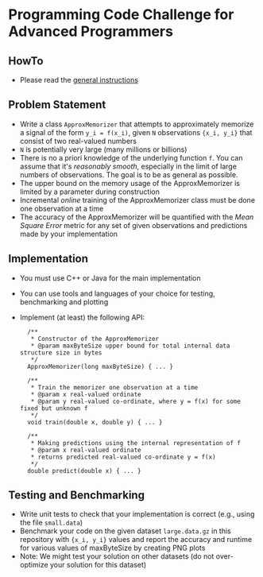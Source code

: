 # Programming Code Challenge for Advanced Programmers

## HowTo

* Please read the [general instructions](https://github.com/h2oai/coding-challenges/blob/master/README.md)

## Problem Statement
* Write a class `ApproxMemorizer` that attempts to approximately memorize a signal of the form `y_i = f(x_i)`, given `N` observations `{x_i, y_i}` that consist of two real-valued numbers
* `N` is potentially very large (many millions or billions)
* There is no a priori knowledge of the underlying function `f`. You can assume that it's *reasonably smooth*, especially in the limit of large numbers of observations. The goal is to be as general as possible.
* The upper bound on the memory usage of the ApproxMemorizer is limited by a parameter during construction
* Incremental *online* training of the ApproxMemorizer class must be done one observation at a time
* The accuracy of the ApproxMemorizer will be quantified with the *Mean Square Error* metric for any set of given observations and predictions made by your implementation

## Implementation
* You must use C++ or Java for the main implementation
* You can use tools and languages of your choice for testing, benchmarking and plotting
* Implement (at least) the following API:

        /**
         * Constructor of the ApproxMemorizer
         * @param maxByteSize upper bound for total internal data structure size in bytes
         */
        ApproxMemorizer(long maxByteSize) { ... }
        
        /**
         * Train the memorizer one observation at a time
         * @param x real-valued ordinate
         * @param y real-valued co-ordinate, where y = f(x) for some fixed but unknown f
         */
        void train(double x, double y) { ... }
        
        /**
         * Making predictions using the internal representation of f
         * @param x real-valued ordinate
         * returns predicted real-valued co-ordinate y = f(x)
         */
        double predict(double x) { ... }
     

## Testing and Benchmarking
* Write unit tests to check that your implementation is correct (e.g., using the file `small.data`)
* Benchmark your code on the given dataset `large.data.gz` in this repository with `{x_i, y_i}` values and report the accuracy and runtime for various values of maxByteSize by creating PNG plots
* Note: We might test your solution on other datasets (do not over-optimize your solution for this dataset)

